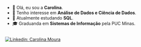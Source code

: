 - 👋 Olá, eu sou a **Carolina**.
- 👀 Tenho interesse em **Análise de Dados e Ciência de Dados**.
- 🌱 Atualmente estudando **SQL**.
- 🎓 Graduanda em **Sistemas de Informação** pela PUC Minas.

##

[![Linkedin: Carolina Moura](https://img.shields.io/badge/-LinkedIn-%230077B5?style=for-the-badge&logo=linkedin&logoColor=white&link=https://www.linkedin.com/in/carolinamns)](https://www.linkedin.com/in/carolinamns)
